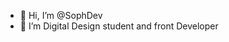 - 👋 Hi, I’m @SophDev
- 👀 I’m Digital Design student and front Developer
<!---
ArianDesign/ArianDesign is a ✨ special ✨ repository because its `README.md` (this file) appears on your GitHub profile.
You can click the Preview link to take a look at your changes.
--->

